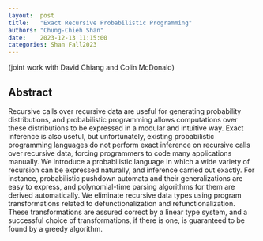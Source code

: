 ```yaml
--- 
layout:  post 
title:   "Exact Recursive Probabilistic Programming"
authors: "Chung-Chieh Shan"
date:    2023-12-13 11:15:00
categories: Shan Fall2023
--- 
```


(joint work with David Chiang and Colin McDonald)

## Abstract

Recursive calls over recursive data are useful for generating probability distributions, and probabilistic programming allows computations over these distributions to be expressed in a modular and intuitive way. Exact inference is also useful, but unfortunately, existing probabilistic programming languages do not perform exact inference on recursive calls over recursive data, forcing programmers to code many applications manually. We introduce a probabilistic language in which a wide variety of recursion can be expressed naturally, and inference carried out exactly. For instance, probabilistic pushdown automata and their generalizations are easy to express, and polynomial-time parsing algorithms for them are derived automatically. We eliminate recursive data types using program transformations related to defunctionalization and refunctionalization. These transformations are assured correct by a linear type system, and a successful choice of transformations, if there is one, is guaranteed to be found by a greedy algorithm.
